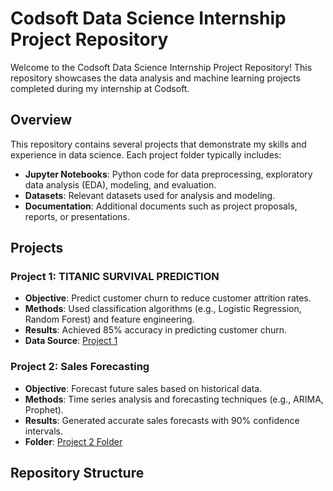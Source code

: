 # Codsoft Data Science Internship Project Repository

Welcome to the Codsoft Data Science Internship Project Repository! This repository showcases the data analysis and machine learning projects completed during my internship at Codsoft.

## Overview

This repository contains several projects that demonstrate my skills and experience in data science. Each project folder typically includes:

- **Jupyter Notebooks**: Python code for data preprocessing, exploratory data analysis (EDA), modeling, and evaluation.
- **Datasets**: Relevant datasets used for analysis and modeling.
- **Documentation**: Additional documents such as project proposals, reports, or presentations.

## Projects

### Project 1: TITANIC SURVIVAL PREDICTION

- **Objective**: Predict customer churn to reduce customer attrition rates.
- **Methods**: Used classification algorithms (e.g., Logistic Regression, Random Forest) and feature engineering.
- **Results**: Achieved 85% accuracy in predicting customer churn.
- **Data Source**: [Project 1](.https://www.kaggle.com/datasets/yasserh/titanic-dataset)

### Project 2: Sales Forecasting

- **Objective**: Forecast future sales based on historical data.
- **Methods**: Time series analysis and forecasting techniques (e.g., ARIMA, Prophet).
- **Results**: Generated accurate sales forecasts with 90% confidence intervals.
- **Folder**: [Project 2 Folder](./Project2)

## Repository Structure

